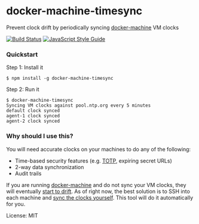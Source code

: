 # docker-machine-timesync

Prevent clock drift by periodically syncing [docker-machine](https://docs.docker.com/machine/)
VM clocks

[![Build Status](https://travis-ci.org/dikarel/docker-machine-timesync.svg?branch=master)](https://travis-ci.org/dikarel/docker-machine-timesync)
[![JavaScript Style Guide](https://img.shields.io/badge/code%20style-standard-brightgreen.svg)](http://standardjs.com/)

### Quickstart

Step 1: Install it

    $ npm install -g docker-machine-timesync

Step 2: Run it

    $ docker-machine-timesync
    Syncing VM clocks against pool.ntp.org every 5 minutes
    default clock synced
    agent-1 clock synced
    agent-2 clock synced

### Why should I use this?

You will need accurate clocks on your machines to do any of the following:

- Time-based security features (e.g. [TOTP](https://en.wikipedia.org/wiki/Time-based_One-time_Password_Algorithm),
  expiring secret URLs)
- 2-way data synchronization
- Audit trails

If you are running [docker-machine](https://docs.docker.com/machine/) and do not
sync your VM clocks, they will eventually [start to drift](https://google.com/search?q=docker-machine%20clock%20drift).
As of right now, the best solution is to SSH into each machine and [sync the clocks yourself](http://stackoverflow.com/questions/22800624/will-docker-container-auto-sync-time-with-the-host-machine).
This tool will do it automatically for you.

License: MIT
